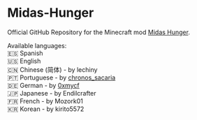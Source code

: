 # Midas-Hunger

Official GitHub Repository for the Minecraft mod [Midas Hunger](https://www.curseforge.com/minecraft/mc-mods/midas-hunger-fabric).

Available languages:  
:es: Spanish  
:us: English  
:cn: Chinese (简体) - by lechiny  
:portugal: Portuguese - by [chronos_sacaria](https://www.curseforge.com/members/chronos_sacaria/projects)  
:de: German - by [0xmycf](https://github.com/0xmycf)  
:jp: Japanese - by Endilcrafter  
:fr: French - by Mozork01  
:kr: Korean - by kirito5572
